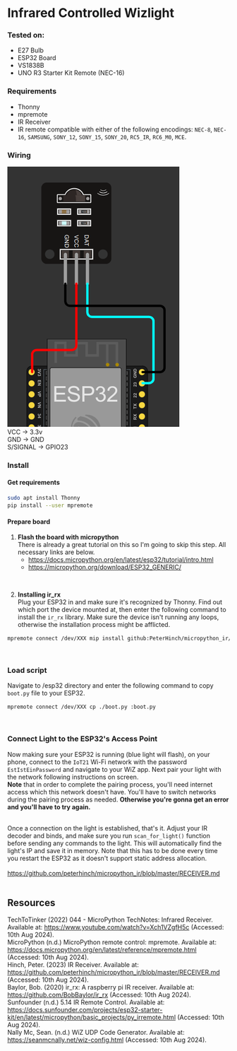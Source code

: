 # Infrared Controlled Wizlight

### Tested on: 
* E27 Bulb
* ESP32 Board
* VS1838B
* UNO R3 Starter Kit Remote (NEC-16)

### Requirements
* Thonny
* mpremote
* IR Receiver
* IR remote compatible with either of the following encodings: `NEC-8`, `NEC-16`, `SAMSUNG`, `SONY_12`, `SONY_15`, `SONY_20`, `RC5_IR`, `RC6_M0`, `MCE`.<br>


### Wiring
![](/wiring_chart.png "")<br>
VCC -> 3.3v<br>
GND -> GND<br>
S/SIGNAL -> GPIO23<br>


### Install


#### Get requirements
```bash
sudo apt install Thonny
pip install --user mpremote
```

#### Prepare board

1. <b> Flash the board with micropython </b> <br>
There is already a great tutorial on this so I'm going to skip this step. All necessary links are below.
	* https://docs.micropython.org/en/latest/esp32/tutorial/intro.html<br>
	* https://micropython.org/download/ESP32_GENERIC/<br>
<br>

2. <b> Installing ir_rx </b> <br>
Plug your ESP32 in and make sure it's recognized by Thonny. Find out which port the device mounted at, then enter the following command to install the `ir_rx` library. Make sure the device isn't running any loops, otherwise the installation process might be afflicted.<br>
```bash
mpremote connect /dev/XXX mip install github:PeterHinch/micropython_ir/ir_rx
```
<br>

### Load script
Navigate to /esp32 directory and enter the following command to copy `boot.py` file to your ESP32.
```bash
mpremote connect /dev/XXX cp ./boot.py :boot.py
```
<br>

### Connect Light to the ESP32's Access Point
Now making sure your ESP32 is running (blue light will flash), on your phone, connect to the `IoT21` Wi-Fi network with the password `EstIstEinPassword` and navigate to your WiZ app. Next pair your light with the network following instructions on screen.<br>
**Note** that in order to complete the pairing process, you'll need internet access which this network doesn't have. You'll have to switch networks during the pairing process as needed. **Otherwise you're gonna get an error and you'll have to try again.**<br>
<br>

Once a connection on the light is established, that's it. Adjust your IR decoder and binds, and make sure you run `scan_for_light()` function before sending any commands to the light. This will automatically find the light's IP and save it in memory. Note that this has to be done every time you restart the ESP32 as it doesn't support static address allocation.<br>
<br>
https://github.com/peterhinch/micropython_ir/blob/master/RECEIVER.md<br>
<br>


## Resources
TechToTinker (2022) 044 - MicroPython TechNotes: Infrared Receiver. Available at: https://www.youtube.com/watch?v=Xch1VZgfH5c (Accessed: 10th Aug 2024).<br>
MicroPython (n.d.) MicroPython remote control: mpremote. Available at: https://docs.micropython.org/en/latest/reference/mpremote.html (Accessed: 10th Aug 2024).<br>
Hinch, Peter. (2023) IR Receiver. Available at: https://github.com/peterhinch/micropython_ir/blob/master/RECEIVER.md (Accessed: 10th Aug 2024).<br>
Baylor, Bob. (2020) ir_rx: A raspberry pi IR receiver. Available at: https://github.com/BobBaylor/ir_rx (Accessed: 10th Aug 2024).<br>
Sunfounder (n.d.) 5.14 IR Remote Control. Available at: https://docs.sunfounder.com/projects/esp32-starter-kit/en/latest/micropython/basic_projects/py_irremote.html (Accessed: 10th Aug 2024).<br>
Nally Mc, Sean. (n.d.) WiZ UDP Code Generator. Available at: https://seanmcnally.net/wiz-config.html (Accessed: 10th Aug 2024).<br>
<br>
